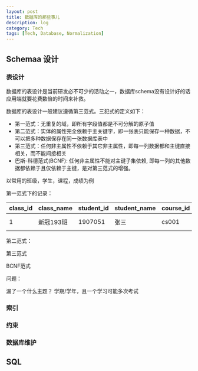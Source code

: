 ```yaml
---
layout: post
title: 数据库的那些事儿
description: log
category: Tech
tags: [Tech, Database, Normalization]
---
```


## Schemaa 设计

### 表设计

数据库的表设计是当前研发必不可少的活动之一，数据库schema没有设计好的话应用端就要花费数倍的时间来补救。

数据库的表设计一般建议遵循第三范式。三犯式的定义如下：

* 第一范式：无重复的域，即所有字段值都是不可分解的原子值
* 第二范式：实体的属性完全依赖于主关键字，即一张表只能保存一种数据，不可以把多种数据保存在同一张数据库表中
* 第三范式：任何非主属性不依赖于其它非主属性，即每一列数据都和主键直接相关，而不能间接相关
* 巴斯-科德范式(BCNF): 任何非主属性不能对主键子集依赖, 即每一列的其他数据都依赖于且仅依赖于主键，是对第三范式的增强。

以常用的班级，学生，课程，成绩为例

第一范式下的记录：

| class_id | class_name | student_id | student_name | course_id | course_name | score | exam_dt | score_dt | audit_dt | ... |
|----------|----------|----------|----------|----------|----------|----------|----------|----------|----------|----------|
|1|新冠193班|1907051|张三|cs001|计算机原理|90|2019-12-28|2020-01-03|2020-01-17| ... |

第二范式：


第三范式


BCNF范式

问题：

漏了一个什么主题？ 学期/学年，且一个学习可能多次考试

### 索引

### 约束

### 数据库维护

## SQL